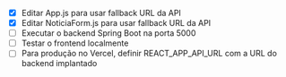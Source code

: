 - [x] Editar App.js para usar fallback URL da API
- [x] Editar NoticiaForm.js para usar fallback URL da API
- [ ] Executar o backend Spring Boot na porta 5000
- [ ] Testar o frontend localmente
- [ ] Para produção no Vercel, definir REACT_APP_API_URL com a URL do backend implantado
